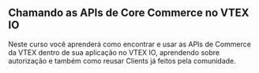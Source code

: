 ## Chamando as APIs de Core Commerce no VTEX IO

Neste curso você aprenderá como encontrar e usar as APIs de Commerce da VTEX dentro de sua aplicação no VTEX IO, aprendendo sobre autorização e também como reusar Clients já feitos pela comunidade. 